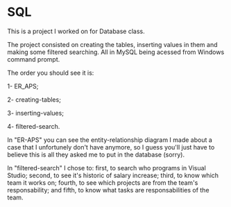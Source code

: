# SQL
This is a project I worked on for Database class.

The project consisted on creating the tables, inserting values in them and making some filtered searching.
All in MySQL being acessed from Windows command prompt.

The order you should see it is:

1- ER_APS;

2- creating-tables;

3- inserting-values;

4- filtered-search.

In "ER-APS" you can see the entity-relationship diagram I made about a case that I unfortunely don't have anymore,
so I guess you'll just have to believe this is all they asked me to put in the database (sorry).

In "filtered-search" I chose to:
first, to search who programs in Visual Studio;
second, to see it's historic of salary increase;
third, to know which team it works on;
fourth, to see which projects are from the team's responsability;
and fifth, to know what tasks are responsabilities of the team.
